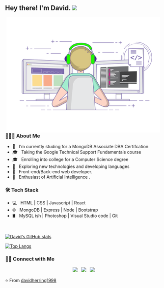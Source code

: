 <h2> Hey there! I'm David. <img src="https://github.com/souvikguria98/souvikguria98/blob/master/Hi.gif" width="25"></h2>
<img align="right" alt="GIF" src="https://raw.githubusercontent.com/devSouvik/devSouvik/master/gif3.gif" width="500"/>

<h3> 👨🏻‍💻 About Me </h3>

- 🔭 &nbsp; I’m currently studing for a MongoDB Associate DBA Certifcation 
- 🎓 &nbsp; Taking the Google Technical Support Fundamentals course
- 🎓 &nbsp; Enrolling into college for a Computer Science degree
- 🤔 &nbsp; Exploring new technologies and developing languages
- 💼 &nbsp; Front-end/Back-end web developer.
- 🌱 &nbsp; Enthusiast of Artificial Intelligence .

<h3>🛠 Tech Stack</h3>

- 💻 &nbsp; HTML | CSS | Javascript | React 
- 🌐 &nbsp; MongoDB | Express | Node | Bootstrap 
- 🛢 &nbsp; MySQL ish | Photoshop  | Visual Studio code | Git

<br>

[![David's GitHub stats](https://github-readme-stats.vercel.app/api?username=davidherring1998&show_icons=true&theme=dark)](https://github.com/anuraghazra/github-readme-stats)
</br>

[![Top Langs](https://github-readme-stats.vercel.app/api/top-langs/?username=davidherring1998&layout=compact&text_color=daf7dc&bg_color=151515)](https://github.com/devSouvik/github-readme-stats)


<h3> 🤝🏻 Connect with Me </h3>

<p align="center">
&nbsp; <a href="https://twitter.com/DavidHe95802361" target="_blank" rel="noopener noreferrer"><img src="https://img.icons8.com/plasticine/100/000000/twitter.png" width="50" /></a>  
&nbsp; <a href="https://www.linkedin.com/in/david-herring-051bba241/" target="_blank" rel="noopener noreferrer"><img src="https://img.icons8.com/plasticine/100/000000/linkedin.png" width="50" /></a>
&nbsp; <a href="mailto:david.1998.herring@gmail.com" target="_blank" rel="noopener noreferrer"><img src="https://img.icons8.com/plasticine/100/000000/gmail.png"  width="50" /></a>
</p>

⭐️ From [davidherring1998](https://github.com/davidherring1998)
